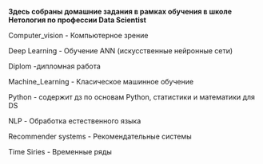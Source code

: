 **Здесь собраны домашние задания в рамках обучения в школе Нетология по профессии Data Scientist**

Computer_vision - Компьютерное зрение

Deep Learning - Обучение ANN (искусственные нейронные сети) 

Diplom -дипломная работа

Machine_Learning - Класическое машинное обучение

Python - содержит дз по основам Python, статистики и математики для DS

NLP - Обработка естественного языка

Recommender systems - Рекомендательные системы

Time Siries - Временные ряды
